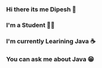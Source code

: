 ### Hi there its me Dipesh 👋
### I'm a Student 🧑‍🎓
### I'm currently Learining Java ☕
### You can ask me about Java 😁


<!--
**DipeshYadavGit/DipeshYadavGit** is a ✨ _special_ ✨ repository because its `README.md` (this file) appears on your GitHub profile.

Here are some ideas to get you started:

- 🔭 I’m currently working on ...
- 🌱 I’m currently learning ...
- 👯 I’m looking to collaborate on ...
- 🤔 I’m looking for help with ...
- 💬 Ask me about ...
- 📫 How to reach me: ...
- 😄 Pronouns: ...
- ⚡ Fun fact: ...
-->
